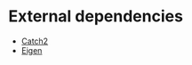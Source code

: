 # External dependencies
+ [Catch2](https://github.com/catchorg/Catch2)
+ [Eigen](http://eigen.tuxfamily.org/index.php?title=Main_Page)
